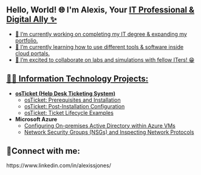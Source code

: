 ## Hello, World! 🌐 I'm Alexis, Your <a href="https://www.linkedin.com/in/alexissjones/)">IT Professional & Digital Ally ✨

- 🔭 I’m currently working on completing my IT degree & expanding my portfolio.
- 🌱 I’m currently learning how to use different tools & software inside cloud portals.
- 👯 I’m excited to collaborate on labs and simulations with fellow ITers! 😁

<h2>👨‍💻 Information Technology Projects:</h2>

- <b>osTicket (Help Desk Ticketing System)</b>
  - [osTicket: Prerequisites and Installation](https://github.com/AlexisJ-Career/osticket-prereqs)
  - [osTicket: Post-Installation Configuration](https://github.com/AlexisJ-Career/post-install-config)
  - [osTicket: Ticket Lifecycle Examples](https://github.com/AlexisJ-Career/ticket-lifecycle)
- <b>Microsoft Azure</b>
  - [Configuring On-premises Active Directory within Azure VMs](https://github.com/AlexisJ-Career/configure-ad)
  - [Network Security Groups (NSGs) and Inspecting Network Protocols](https://github.com/AlexisJ-Career/azure-network-protocols)

<h2>🤳Connect with me:</h2>
https://www.linkedin.com/in/alexissjones/

